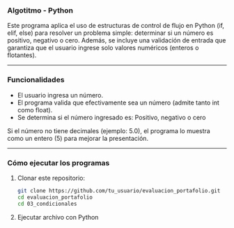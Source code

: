 ### Algotitmo - Python

Este programa aplica el uso de estructuras de control de flujo en Python (if, elif, else) para resolver un problema simple: determinar si un número es positivo, negativo o cero.
Además, se incluye una validación de entrada que garantiza que el usuario ingrese solo valores numéricos (enteros o flotantes).

---

### Funcionalidades

- El usuario ingresa un número.
- El programa valida que efectivamente sea un número (admite tanto int como float).
- Se determina si el número ingresado es: Positivo, negativo o cero

Si el número no tiene decimales (ejemplo: 5.0), el programa lo muestra como un entero (5) para mejorar la presentación.

---

### Cómo ejecutar los programas

1. Clonar este repositorio:
   ```bash
   git clone https://github.com/tu_usuario/evaluacion_portafolio.git
   cd evaluacion_portafolio
   cd 03_condicionales

2. Ejecutar archivo con Python
